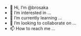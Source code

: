- 👋 Hi, I’m @brosaka
- 👀 I’m interested in ...
- 🌱 I’m currently learning ...
- 💞️ I’m looking to collaborate on ...
- 📫 How to reach me ...

<!---
brosaka/brosaka is a ✨ special ✨ repository because its `README.md` (this file) appears on your GitHub profile.
You can click the Preview link to take a look at your changes.
--->
